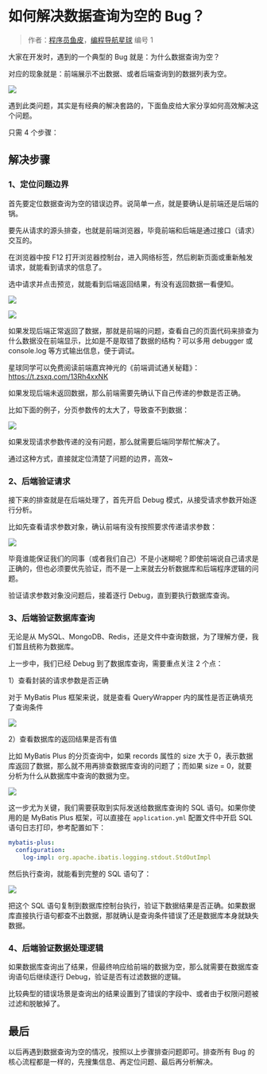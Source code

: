 # 如何解决数据查询为空的 Bug？

> 作者：[程序员鱼皮](https://space.bilibili.com/12890453/)，[编程导航星球](https://yuyuanweb.feishu.cn/wiki/VC1qwmX9diCBK3kidyec74vFnde) 编号 1



大家在开发时，遇到的一个典型的 Bug 就是：为什么数据查询为空？

对应的现象就是：前端展示不出数据、或者后端查询到的数据列表为空。

![](https://pic.yupi.icu/1/1698891856196-b6f20274-9224-4fd9-a0c8-f10a46170aef-20231102133931574.png)

遇到此类问题，其实是有经典的解决套路的，下面鱼皮给大家分享如何高效解决这个问题。

只需 4 个步骤：



## 解决步骤

### 1、定位问题边界

首先要定位数据查询为空的错误边界。说简单一点，就是要确认是前端还是后端的锅。

要先从请求的源头排查，也就是前端浏览器，毕竟前端和后端是通过接口（请求）交互的。

在浏览器中按 F12 打开浏览器控制台，进入网络标签，然后刷新页面或重新触发请求，就能看到请求的信息了。

选中请求并点击预览，就能看到后端返回结果，有没有返回数据一看便知。

![](https://pic.yupi.icu/1/1698891947432-a521a5c2-2c57-4307-bad3-0242cb3dff67-20231102133931604.png)

![](https://pic.yupi.icu/1/1698892093874-2517f3bf-49d5-40c8-9f8c-c6c40fe926e6-20231102133931639.png)



如果发现后端正常返回了数据，那就是前端的问题，查看自己的页面代码来排查为什么数据没在前端显示，比如是不是取错了数据的结构？可以多用 debugger 或 console.log 等方式输出信息，便于调试。

星球同学可以免费阅读前端嘉宾神光的《前端调试通关秘籍》：https://t.zsxq.com/13Rh4xxNK



如果发现后端未返回数据，那么前端需要先确认下自己传递的参数是否正确。

比如下面的例子，分页参数传的太大了，导致查不到数据：

![](https://pic.yupi.icu/1/1698892380058-7484b6af-21ef-4159-9267-64e22c162a90-20231102133931650.png)



如果发现请求参数传递的没有问题，那么就需要后端同学帮忙解决了。

通过这种方式，直接就定位清楚了问题的边界，高效~



### 2、后端验证请求

接下来的排查就是在后端处理了，首先开启 Debug 模式，从接受请求参数开始逐行分析。

比如先查看请求参数对象，确认前端有没有按照要求传递请求参数：

![](https://pic.yupi.icu/1/1698893025601-50145488-e10a-47a2-a787-8d5e66e23e81-20231102133931709.png)

毕竟谁能保证我们的同事（或者我们自己）不是小迷糊呢？即使前端说自己请求是正确的，但也必须要优先验证，而不是一上来就去分析数据库和后端程序逻辑的问题。

验证请求参数对象没问题后，接着逐行 Debug，直到要执行数据库查询。



### 3、后端验证数据库查询

无论是从 MySQL、MongoDB、Redis，还是文件中查询数据，为了理解方便，我们暂且统称为数据库。

上一步中，我们已经 Debug 到了数据库查询，需要重点关注 2 个点：

1）查看封装的请求参数是否正确

对于 MyBatis Plus 框架来说，就是查看 QueryWrapper 内的属性是否正确填充了查询条件

![](https://pic.yupi.icu/1/1698893321346-e29f225f-4506-4c3a-a0f7-77b176bfcb6e-20231102133931781.png)



2）查看数据库的返回结果是否有值

比如 MyBatis Plus 的分页查询中，如果 records 属性的 size 大于 0，表示数据库返回了数据，那么就不用再排查数据库查询的问题了；而如果 size = 0，就要分析为什么从数据库中查询的数据为空。

![](https://pic.yupi.icu/1/1698893389456-177c8d95-3825-44f6-b713-98d7dddaa31f-20231102133931819.png)



这一步尤为关键，我们需要获取到实际发送给数据库查询的 SQL 语句。如果你使用的是 MyBatis Plus 框架，可以直接在 `application.yml` 配置文件中开启 SQL 语句日志打印，参考配置如下：

```yaml
mybatis-plus:
  configuration:
    log-impl: org.apache.ibatis.logging.stdout.StdOutImpl
```



然后执行查询，就能看到完整的 SQL 语句了：

![](https://pic.yupi.icu/1/1698902718455-5731f602-a2ee-4b7c-8ca6-9bbf2790bc59-20231102133931835.png)



把这个 SQL 语句复制到数据库控制台执行，验证下数据结果是否正确。如果数据库直接执行语句都查不出数据，那就确认是查询条件错误了还是数据库本身就缺失数据。



### 4、后端验证数据处理逻辑

如果数据库查询出了结果，但最终响应给前端的数据为空，那么就需要在数据库查询语句后继续逐行 Debug，验证是否有过滤数据的逻辑。

比较典型的错误场景是查询出的结果设置到了错误的字段中、或者由于权限问题被过滤和脱敏掉了。



## 最后

以后再遇到数据查询为空的情况，按照以上步骤排查问题即可。排查所有 Bug 的核心流程都是一样的，先搜集信息、再定位问题、最后再分析解决。

